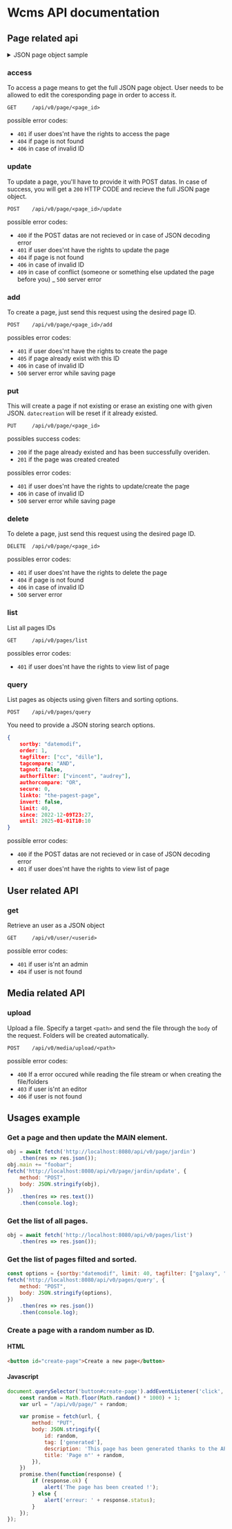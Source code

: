 Wcms API documentation
=================


Page related api
----------------




<details>
    <summary>JSON page object sample</summary>
    <pre>
        <code>
{
    "id": "garden",
    "title": "A nice Garden !!",
    "description": "With a lot of snails",
    "lang": "en",
    "tag": [
        "place", "green"
    ],
    "date": "2022-03-20T20:47:00+0100",
    "datecreation": "2022-03-20T20:47:18+0100",
    "datemodif": "2022-05-29T14:59:58+0200",
    "daterender": "2022-05-14T16:42:49+0200",
    "css": "",
    "javascript": "",
    "body": "%HEADER%\r\n\r\n%NAV%\r\n\r\n%ASIDE%\r\n\r\n%MAIN%\r\n\r\n%FOOTER%",
    "header": "",
    "main": "# Welcome to my Garden !!",
    "nav": "",
    "aside": "",
    "footer": "",
    "externalcss": [],
    "customhead": "",
    "secure": 1,
    "interface": "main",
    "linkto": [],
    "templatebody": "",
    "templatecss": "",
    "templatejavascript": "",
    "favicon": "",
    "thumbnail": "",
    "authors": [
        "cindy",
        "vincent"
    ],
    "displaycount": 1,
    "visitcount": 0,
    "editcount": 3,
    "sleep": 0,
    "redirection": "",
    "refresh": 0,
    "password": null
}
        </code>
    </pre>
</details>


### access

To access a page means to get the full JSON page object. User needs to be allowed to edit the coresponding page in order to access it.

    GET     /api/v0/page/<page_id>

possible error codes:

- `401` if user does'nt have the rights to access the page
- `404` if page is not found
- `406` in case of invalid ID

### update

To update a page, you'll have to provide it with POST datas.
In case of success, you will get a `200` HTTP CODE and recieve the full JSON page object.

    POST    /api/v0/page/<page_id>/update

possible error codes:

- `400` if the POST datas are not recieved or in case of JSON decoding error
- `401` if user does'nt have the rights to update the page
- `404` if page is not found
- `406` in case of invalid ID
- `409` in case of conflict (someone or something else updated the page before you)
_ `500` server error



### add

To create a page, just send this request using the desired page ID.

    POST    /api/v0/page/<page_id>/add

possibles error codes:

- `401` if user does'nt have the rights to create the page
- `405` if page already exist with this ID
- `406` in case of invalid ID
- `500` server error while saving page


### put

This will create a page if not existing or erase an existing one with given JSON.
`datecreation` will be reset if it already existed.

    PUT     /api/v0/page/<page_id>

possibles success codes:

- `200` if the page already existed and has been successfully overiden.
- `201` if the page was created created

possibles error codes:

- `401` if user does'nt have the rights to update/create the page
- `406` in case of invalid ID
- `500` server error while saving page



### delete

To delete a page, just send this request using the desired page ID.

    DELETE  /api/v0/page/<page_id>

possibles error codes:

- `401` if user does'nt have the rights to delete the page
- `404` if page is not found
- `406` in case of invalid ID
- `500` server error


### list

List all pages IDs

    GET     /api/v0/pages/list

possibles error codes:

- `401` if user does'nt have the rights to view list of page


### query

List pages as objects using given filters and sorting options.

    POST    /api/v0/pages/query

You need to provide a JSON storing search options.

```json
{
    sortby: "datemodif",
    order: 1,
    tagfilter: ["cc", "dille"],
    tagcompare: "AND",
    tagnot: false,
    authorfilter: ["vincent", "audrey"],
    authorcompare: "OR",
    secure: 0,
    linkto: "the-pagest-page",
    invert: false,
    limit: 40,
    since: 2022-12-09T23:27,
    until: 2025-01-01T10:10
}
```

possible error codes:

- `400` if the POST datas are not recieved or in case of JSON decoding error
- `401` if user does'nt have the rights to view list of page




User related API
----------------


### get

Retrieve an user as a JSON object

    GET     /api/v0/user/<userid>

possible error codes:

- `401` if user is'nt an admin
- `404` if user is not found



Media related API
-----------------


### upload

Upload a file. Specify a target `<path>` and send the file through the `body` of the request. Folders will be created automatically.

    POST    /api/v0/media/upload/<path>

possible error codes:

- `400` If a error occured while reading the file stream or when creating the file/folders
- `403` if user is'nt an editor
- `406` if user is not found



Usages example
--------------

### Get a page and then update the MAIN element.

```js
obj = await fetch('http://localhost:8080/api/v0/page/jardin')
    .then(res => res.json());
obj.main += "foobar";
fetch('http://localhost:8080/api/v0/page/jardin/update', {
    method: "POST",
    body: JSON.stringify(obj),
})
    .then(res => res.text())
    .then(console.log);
```

### Get the list of all pages.

```js
obj = await fetch('http://localhost:8080/api/v0/pages/list')
    .then(res => res.json());
```

### Get the list of pages filted and sorted.

```js
const options = {sortby:"datemodif", limit: 40, tagfilter: ["galaxy", "sublime"]};
fetch('http://localhost:8080/api/v0/pages/query', {
    method: "POST",
    body: JSON.stringify(options),
})
    .then(res => res.json())
    .then(console.log);
```

### Create a page with a random number as ID.

#### HTML

```html
<button id="create-page">Create a new page</button>
```

#### Javascript

```js
document.querySelector('button#create-page').addEventListener('click', function(){
    const random = Math.floor(Math.random() * 1000) + 1;
    var url = "/api/v0/page/" + random;

    var promise = fetch(url, {
        method: "PUT",
        body: JSON.stringify({
            id: random,
            tag: ['generated'],
            description: 'This page has been generated thanks to the API',
            title: 'Page n°' + random,
        }),
    })
    promise.then(function(response) {
        if (response.ok) {
            alert('The page has been created !');
        } else {
            alert('erreur: ' + response.status);
        }
    });
});
```


